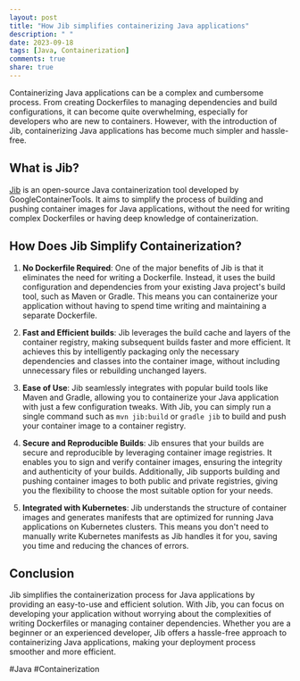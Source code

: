 ```yaml
---
layout: post
title: "How Jib simplifies containerizing Java applications"
description: " "
date: 2023-09-18
tags: [Java, Containerization]
comments: true
share: true
---
```


Containerizing Java applications can be a complex and cumbersome process. From creating Dockerfiles to managing dependencies and build configurations, it can become quite overwhelming, especially for developers who are new to containers. However, with the introduction of Jib, containerizing Java applications has become much simpler and hassle-free.

## What is Jib?

[Jib](https://github.com/GoogleContainerTools/jib) is an open-source Java containerization tool developed by GoogleContainerTools. It aims to simplify the process of building and pushing container images for Java applications, without the need for writing complex Dockerfiles or having deep knowledge of containerization.

## How Does Jib Simplify Containerization?

1. **No Dockerfile Required**: One of the major benefits of Jib is that it eliminates the need for writing a Dockerfile. Instead, it uses the build configuration and dependencies from your existing Java project's build tool, such as Maven or Gradle. This means you can containerize your application without having to spend time writing and maintaining a separate Dockerfile.

2. **Fast and Efficient builds**: Jib leverages the build cache and layers of the container registry, making subsequent builds faster and more efficient. It achieves this by intelligently packaging only the necessary dependencies and classes into the container image, without including unnecessary files or rebuilding unchanged layers.

3. **Ease of Use**: Jib seamlessly integrates with popular build tools like Maven and Gradle, allowing you to containerize your Java application with just a few configuration tweaks. With Jib, you can simply run a single command such as `mvn jib:build` or `gradle jib` to build and push your container image to a container registry.

4. **Secure and Reproducible Builds**: Jib ensures that your builds are secure and reproducible by leveraging container image registries. It enables you to sign and verify container images, ensuring the integrity and authenticity of your builds. Additionally, Jib supports building and pushing container images to both public and private registries, giving you the flexibility to choose the most suitable option for your needs.

5. **Integrated with Kubernetes**: Jib understands the structure of container images and generates manifests that are optimized for running Java applications on Kubernetes clusters. This means you don't need to manually write Kubernetes manifests as Jib handles it for you, saving you time and reducing the chances of errors.

## Conclusion

Jib simplifies the containerization process for Java applications by providing an easy-to-use and efficient solution. With Jib, you can focus on developing your application without worrying about the complexities of writing Dockerfiles or managing container dependencies. Whether you are a beginner or an experienced developer, Jib offers a hassle-free approach to containerizing Java applications, making your deployment process smoother and more efficient.

#Java #Containerization